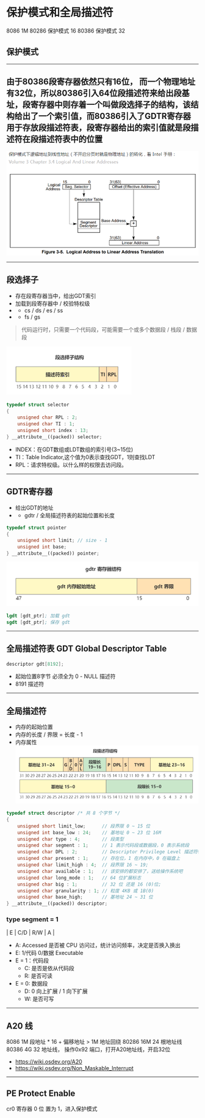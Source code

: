 # 保护模式和全局描述符

8086 1M
80286 保护模式 16
80386 保护模式 32

## 保护模式
---
由于80386段寄存器依然只有16位， 而一个物理地址有32位，所以80386引入64位段描述符来给出段基址，段寄存器中则存着一个叫做段选择子的结构，该结构给出了一个索引值，而80386引入了GDTR寄存器用于存放段描述符表，段寄存器给出的索引值就是段描述符在段描述符表中的位置
---
![保护模式下的物理地址](/docs/images/protected_mode.PNG)

---
## 段选择子
- 存在段寄存器当中，给出GDT索引
- 加载到段寄存器中 / 校验特权级
- - cs / ds / es / ss
- - fs / gs
> 代码运行时，只需要一个代码段，可能需要一个或多个数据段 / 栈段 / 数据段


![段选择子](/docs/images/Segment%20selector.jpg)
```cpp
typedef struct selector
{
    unsigned char RPL : 2;
    unsigned char TI : 1;
    unsigned short index : 13;
} __attribute__((packed)) selector;
```
- INDEX：在GDT数组或LDT数组的索引号(3~15位)
- TI：Table Indicator,这个值为0表示查找GDT，1则查找LDT
- RPL：请求特权级。以什么样的权限去访问段。

---
## GDTR寄存器
- 给出GDT的地址
- - gdtr / 全局描述符表的起始位置和长度
```cpp
typedef struct pointer
{
    unsigned short limit; // size - 1
    unsigned int base;
} __attribute__((packed)) pointer;
```
![GDTR](/docs/images/GDTR.PNG)
```s
lgdt [gdt_ptr]; 加载 gdt
sgdt [gdt_ptr]; 保存 gdt

```
---
## 全局描述符表 GDT Global Descriptor Table

```cpp
descriptor gdt[8192];
```

- 起始位置8字节 必须全为 0 - NULL 描述符
- 8191 描述符

---
## 全局描述符

- 内存的起始位置
- 内存的长度 / 界限 = 长度 - 1
- 内存属性
![全局描述符](/docs/images/Seg_descriptor.PNG)

```cpp
typedef struct descriptor /* 共 8 个字节 */
{
    unsigned short limit_low;      // 段界限 0 ~ 15 位
    unsigned int base_low : 24;    // 基地址 0 ~ 23 位 16M
    unsigned char type : 4;        // 段类型
    unsigned char segment : 1;     // 1 表示代码段或数据段，0 表示系统段
    unsigned char DPL : 2;         // Descriptor Privilege Level 描述符特权等级 0 ~ 3
    unsigned char present : 1;     // 存在位，1 在内存中，0 在磁盘上
    unsigned char limit_high : 4;  // 段界限 16 ~ 19;
    unsigned char available : 1;   // 该安排的都安排了，送给操作系统吧
    unsigned char long_mode : 1;   // 64 位扩展标志
    unsigned char big : 1;         // 32 位 还是 16 (0)位;
    unsigned char granularity : 1; // 粒度 4KB 或 1B(0)
    unsigned char base_high;       // 基地址 24 ~ 31 位
} __attribute__((packed)) descriptor;
```

### type segment = 1

| E | C/D | R/W | A |

- A: Accessed 是否被 CPU 访问过，统计访问频率，决定是否换入换出
- E: 1/代码 0/数据 Executable
- E = 1：代码段
    - C: 是否是依从代码段
    - R: 是否可读
- E = 0: 数据段
    - D: 0 向上扩展 / 1 向下扩展
    - W: 是否可写
---
## A20 线

8086 1M 段地址 * 16 + 偏移地址 > 1M 地址回绕
80286 16M 24 根地址线
80386 4G 32 地址线，
操作0x92 端口，打开A20地址线，开启32位

- <https://wiki.osdev.org/A20>
- <https://wiki.osdev.org/Non_Maskable_Interrupt>
---
## PE Protect Enable

cr0 寄存器 0 位 置为 1，进入保护模式
